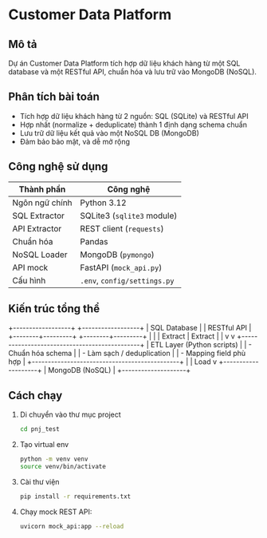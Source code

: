 # Customer Data Platform

## Mô tả
Dự án Customer Data Platform tích hợp dữ liệu khách hàng từ một SQL database và một RESTful API, 
chuẩn hóa và lưu trữ vào MongoDB (NoSQL).

## Phân tích bài toán
- Tích hợp dữ liệu khách hàng từ 2 nguồn: SQL (SQLite) và RESTful API
- Hợp nhất (normalize + deduplicate) thành 1 định dạng schema chuẩn
- Lưu trữ dữ liệu kết quả vào một NoSQL DB (MongoDB)
- Đảm bảo bảo mật, và dễ mở rộng

## Công nghệ sử dụng
| Thành phần     | Công nghệ                          |
|----------------|----------------------------------- |
| Ngôn ngữ chính | Python 3.12                        |
| SQL Extractor  | SQLite3 (`sqlite3` module)         |
| API Extractor  | REST client (`requests`)           |
| Chuẩn hóa      | Pandas                             |
| NoSQL Loader   | MongoDB (`pymongo`)                |
| API mock       | FastAPI (`mock_api.py`)            |
| Cấu hình       | `.env`, `config/settings.py`       |

## Kiến trúc tổng thể
+------------------+         +------------------+
|  SQL Database    |         |   RESTful API    |
+--------+---------+         +--------+---------+
         |                            |
         | Extract                    | Extract
         |                            |
         v                            v
+----------------------------------------------+
|        ETL Layer (Python scripts)            |
|  - Chuẩn hóa schema                          |
|  - Làm sạch / deduplication             |
|  - Mapping field phù hợp                     |
+----------------------------------------------+
                    |
                    | Load
                    v
           +--------------------+
           |    MongoDB (NoSQL) |
           +--------------------+

## Cách chạy

1. Di chuyển vào thư mục project
    ```bash
    cd pnj_test

2. Tạo virtual env
    ```bash
    python -m venv venv
    source venv/bin/activate    

3. Cài thư viện
    ```bash
    pip install -r requirements.txt

4. Chạy mock REST API:
    ```bash
    uvicorn mock_api:app --reload